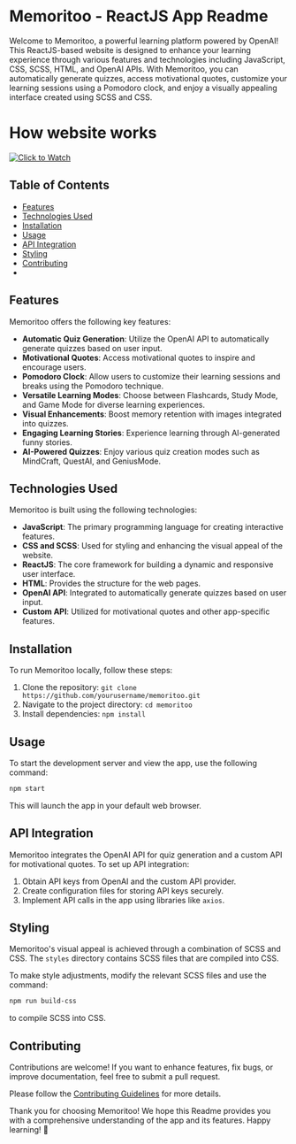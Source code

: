 
# Memoritoo - ReactJS App Readme

Welcome to Memoritoo, a powerful learning platform powered by OpenAI! This ReactJS-based website is designed to enhance your learning experience through various features and technologies including JavaScript, CSS, SCSS, HTML, and OpenAI APIs. With Memoritoo, you can automatically generate quizzes, access motivational quotes, customize your learning sessions using a Pomodoro clock, and enjoy a visually appealing interface created using SCSS and CSS.

# How website works

[![Click to Watch](https://drive.google.com/file/d/1cIKLbycVELpqme9CDr24jlJPNphi758s/view?usp=sharing)](https://drive.google.com/file/d/1cIKLbycVELpqme9CDr24jlJPNphi758s/view?usp=sharing)

## Table of Contents

- [Features](#features)
- [Technologies Used](#technologies-used)
- [Installation](#installation)
- [Usage](#usage)
- [API Integration](#api-integration)
- [Styling](#styling)
- [Contributing](#contributing)
- 
## Features

Memoritoo offers the following key features:

- **Automatic Quiz Generation**: Utilize the OpenAI API to automatically generate quizzes based on user input.
- **Motivational Quotes**: Access motivational quotes to inspire and encourage users.
- **Pomodoro Clock**: Allow users to customize their learning sessions and breaks using the Pomodoro technique.
- **Versatile Learning Modes**: Choose between Flashcards, Study Mode, and Game Mode for diverse learning experiences.
- **Visual Enhancements**: Boost memory retention with images integrated into quizzes.
- **Engaging Learning Stories**: Experience learning through AI-generated funny stories.
- **AI-Powered Quizzes**: Enjoy various quiz creation modes such as MindCraft, QuestAI, and GeniusMode.

## Technologies Used

Memoritoo is built using the following technologies:

- **JavaScript**: The primary programming language for creating interactive features.
- **CSS and SCSS**: Used for styling and enhancing the visual appeal of the website.
- **ReactJS**: The core framework for building a dynamic and responsive user interface.
- **HTML**: Provides the structure for the web pages.
- **OpenAI API**: Integrated to automatically generate quizzes based on user input.
- **Custom API**: Utilized for motivational quotes and other app-specific features.

## Installation

To run Memoritoo locally, follow these steps:

1. Clone the repository: `git clone https://github.com/yourusername/memoritoo.git`
2. Navigate to the project directory: `cd memoritoo`
3. Install dependencies: `npm install`

## Usage

To start the development server and view the app, use the following command:

```bash
npm start
```

This will launch the app in your default web browser.

## API Integration

Memoritoo integrates the OpenAI API for quiz generation and a custom API for motivational quotes. To set up API integration:

1. Obtain API keys from OpenAI and the custom API provider.
2. Create configuration files for storing API keys securely.
3. Implement API calls in the app using libraries like `axios`.

## Styling

Memoritoo's visual appeal is achieved through a combination of SCSS and CSS. The `styles` directory contains SCSS files that are compiled into CSS.

To make style adjustments, modify the relevant SCSS files and use the command:

```bash
npm run build-css
```

to compile SCSS into CSS.

## Contributing

Contributions are welcome! If you want to enhance features, fix bugs, or improve documentation, feel free to submit a pull request.

Please follow the [Contributing Guidelines](CONTRIBUTING.md) for more details.

Thank you for choosing Memoritoo! We hope this Readme provides you with a comprehensive understanding of the app and its features. Happy learning! 🌟
